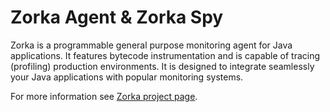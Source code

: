 
Zorka Agent & Zorka Spy
=======================

Zorka is a programmable general purpose monitoring agent for Java applications. It features
bytecode instrumentation and is capable of tracing (profiling) production environments.
It is designed to integrate seamlessly your Java applications with popular monitoring systems.

For more information see [Zorka project page](http://zorka.io).


